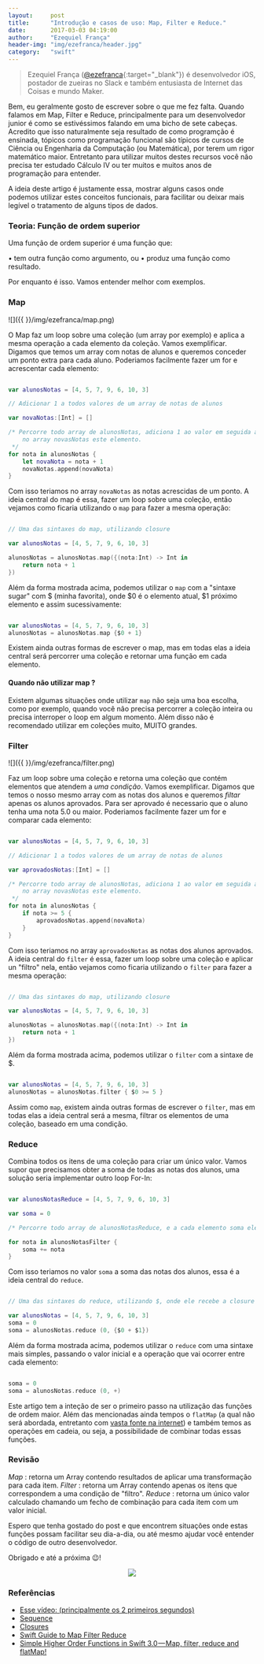```yaml
---
layout:     post
title:      "Introdução e casos de uso: Map, Filter e Reduce."
date:       2017-03-03 04:19:00
author:     "Ezequiel França"
header-img: "img/ezefranca/header.jpg"
category:   "swift"
---
```


> Ezequiel França ([@ezefranca](https://twitter.com/ezefranca){:target="_blank"}) é desenvolvedor iOS, postador de zueiras no Slack e também entusiasta de Internet das Coisas e mundo Maker.


Bem, eu geralmente gosto de escrever sobre o que me fez falta. Quando falamos em Map, Filter e Reduce, principalmente para um desenvolvedor junior é como se estivéssimos falando em uma bicho de sete cabeças. Acredito que isso naturalmente seja resultado de como programção é ensinada, tópicos como programação funcional são típicos de cursos de Ciência ou Engenharia da Computação (ou Matemática), por terem um rigor matemático maior. Entretanto para utilizar muitos destes recursos você não precisa ter estudado Cálculo IV ou ter muitos e muitos anos de programação para entender. 

A ideia deste artigo é justamente essa, mostrar alguns casos onde podemos utilizar estes conceitos funcionais, para facilitar ou deixar mais legível o tratamento de alguns tipos de dados.

### Teoria: Função de ordem superior

Uma função de ordem superior é uma função que:

• tem outra função como argumento, ou
• produz uma função como resultado.

Por enquanto é isso. Vamos entender melhor com exemplos.

### Map

![]({{  }}/img/ezefranca/map.png)

O Map faz um loop sobre uma coleção (um array por exemplo) e aplica a mesma operação a cada elemento da coleção. Vamos exemplificar. 
Digamos que temos um array com notas de alunos e queremos conceder um ponto extra para cada aluno. Poderiamos facilmente fazer um for e acrescentar cada elemento:

```swift

var alunosNotas = [4, 5, 7, 9, 6, 10, 3]

// Adicionar 1 a todos valores de um array de notas de alunos

var novaNotas:[Int] = []

/* Percorre todo array de alunosNotas, adiciona 1 ao valor em seguida adiciona
    no array novasNotas este elemento.
 */
for nota in alunosNotas {
    let novaNota = nota + 1
    novaNotas.append(novaNota)
}

```

Com isso teriamos no array ```novaNotas``` as notas acrescidas de um ponto. A ideia central do map é essa, fazer um loop sobre uma coleção, então vejamos como ficaria utilizando o ```map``` para fazer a mesma operação:

```swift

// Uma das sintaxes do map, utilizando closure

var alunosNotas = [4, 5, 7, 9, 6, 10, 3]

alunosNotas = alunosNotas.map({(nota:Int) -> Int in
    return nota + 1
})


```

Além da forma mostrada acima, podemos utilizar o ```map``` com a "sintaxe sugar" com $ (minha favorita), onde $0 é o elemento atual, $1 próximo elemento e assim sucessivamente:

```swift

var alunosNotas = [4, 5, 7, 9, 6, 10, 3]
alunosNotas = alunosNotas.map {$0 + 1}


```
Existem ainda outras formas de escrever o map, mas em todas elas a ideia central será percorrer uma coleção e retornar uma função em cada elemento.

#### Quando não utilizar map ?

Existem algumas situações onde utilizar ```map``` não seja uma boa escolha, como por exemplo, quando você não precisa percorrer a coleção inteira ou precisa interroper o loop em algum momento. Além disso não é recomendado utilizar em coleções muito, MUITO grandes.


### Filter

![]({{  }}/img/ezefranca/filter.png)

Faz um loop sobre uma coleção e retorna uma coleção que contém elementos que atendem a *uma condição*. Vamos exemplificar. 
Digamos que temos o nosso mesmo array com as notas dos alunos e queremos *filtar* apenas os alunos aprovados. Para ser aprovado é necessario que o aluno tenha uma nota 5.0 ou maior. Poderiamos facilmente fazer um for e comparar cada elemento:


```swift

var alunosNotas = [4, 5, 7, 9, 6, 10, 3]

// Adicionar 1 a todos valores de um array de notas de alunos

var aprovadosNotas:[Int] = []

/* Percorre todo array de alunosNotas, adiciona 1 ao valor em seguida adiciona
    no array novasNotas este elemento.
 */
for nota in alunosNotas {
    if nota >= 5 {
    	aprovadosNotas.append(novaNota)
    }
}

```

Com isso teriamos no array ```aprovadosNotas``` as notas dos alunos aprovados. A ideia central do ```filter``` é essa, fazer um loop sobre uma coleção e aplicar un "filtro" nela, então vejamos como ficaria utilizando o ```filter``` para fazer a mesma operação:

```swift

// Uma das sintaxes do map, utilizando closure

var alunosNotas = [4, 5, 7, 9, 6, 10, 3]

alunosNotas = alunosNotas.map({(nota:Int) -> Int in
    return nota + 1
})


```

Além da forma mostrada acima, podemos utilizar o ```filter``` com a sintaxe de $.

```swift

var alunosNotas = [4, 5, 7, 9, 6, 10, 3]
alunosNotas = alunosNotas.filter { $0 >= 5 }

```
Assim como ```map```, existem ainda outras formas de escrever o ```filter```, mas em todas elas a ideia central será a mesma, filtrar os elementos de uma coleção, baseado em uma condição.



### Reduce

Combina todos os itens de uma coleção para criar um único valor.
Vamos supor que precisamos obter a soma de todas as notas dos alunos, uma solução seria implementar outro loop For-In:


```swift

var alunosNotasReduce = [4, 5, 7, 9, 6, 10, 3]

var soma = 0

/* Percorre todo array de alunosNotasReduce, e a cada elemento soma ele mesmo com a variavel soma */

for nota in alunosNotasFilter {
    soma += nota
}

```

Com isso teriamos no valor ```soma``` a soma das notas dos alunos, essa é a ideia central do ```reduce```.

```swift

// Uma das sintaxes do reduce, utilizando $, onde ele recebe a closure com a operação e o valor inicial (nesse caso 0).

var alunosNotas = [4, 5, 7, 9, 6, 10, 3]
soma = 0
soma = alunosNotas.reduce (0, {$0 + $1})

```

Além da forma mostrada acima, podemos utilizar o ```reduce``` com uma sintaxe mais simples, passando o valor inicial e a operação que vai ocorrer entre cada elemento:

```swift

soma = 0
soma = alunosNotas.reduce (0, +)

```

Este artigo tem a inteção de ser o primeiro passo na utilização das funções de ordem maior. Além das mencionadas ainda tempos o ```flatMap``` (a qual não será abordada, entretanto com [vasta fonte na internet]()) e também temos as operações em cadeia, ou seja, a possibilidade de combinar todas essas funções.

### Revisão

*Map* : retorna um Array contendo resultados de aplicar uma transformação para cada item.
*Filter* : retorna um Array contendo apenas os itens que correspondem a uma condição de "filtro".
*Reduce* : retorna um único valor calculado chamando um fecho de combinação para cada item com um valor inicial.

Espero que tenha gostado do post e que encontrem situações onde estas funções possam facilitar seu dia-a-dia, ou até mesmo ajudar você entender o código de outro desenvolvedor.

Obrigado e até a próxima 😉!

<center><img src="https://media.giphy.com/media/l41YflLBmVOHbWCVq/giphy.gif"></img></center>


### Referências

* [Esse vídeo: (principalmente os 2 primeiros segundos)](https://www.youtube.com/watch?v=v6wImnaYW1I)
* [Sequence](https://developer.apple.com/reference/swift/sequence)
* [Closures](https://developer.apple.com/library/prerelease/content/documentation/Swift/Conceptual/Swift_Programming_Language/Closures.html)
* [Swift Guide to Map Filter Reduce](https://useyourloaf.com/blog/swift-guide-to-map-filter-reduce/)
* [Simple Higher Order Functions in Swift 3.0 — Map, filter, reduce and flatMap!](https://medium.com/@mimicatcodes/simple-higher-order-functions-in-swift-3-0-map-filter-reduce-and-flatmap-984fa00b2532#.4od07v215)



